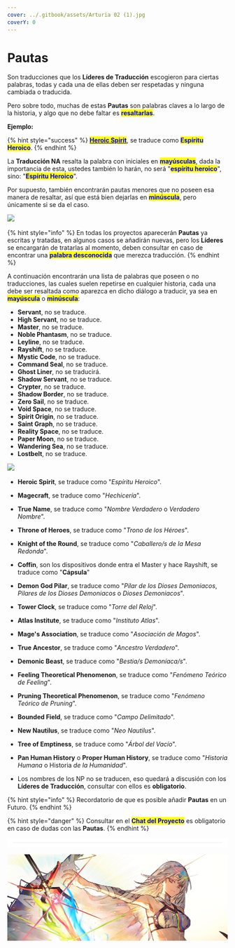 ```yaml
---
cover: ../.gitbook/assets/Arturia 02 (1).jpg
coverY: 0
---
```


# Pautas



Son traducciones que los **Líderes de Traducción** escogieron para ciertas palabras, todas y cada una de ellas deben ser respetadas y ninguna cambiada o traducida.

Pero sobre todo, muchas de estas **Pautas** son palabras claves a lo largo de la historia, y algo que no debe faltar es <mark style="color:blue;">**resaltarlas**</mark>.



**Ejemplo:**

{% hint style="success" %}
[<mark style="color:blue;">**Heroic Spirit**</mark>](https://typemoon.fandom.com/wiki/Heroic\_Spirit), se traduce como <mark style="color:blue;">**Espíritu Heroico**</mark>.
{% endhint %}



La **Traducción NA** resalta la palabra con iniciales en <mark style="color:blue;">**mayúsculas**</mark>, dada la importancia de esta, ustedes también lo harán, no será "<mark style="color:blue;">**espíritu heroico**</mark>", sino: "<mark style="color:blue;">**Espíritu Heroico**</mark>".



Por supuesto, también encontrarán pautas menores que no poseen esa manera de resaltar, así que está bien dejarlas en <mark style="color:blue;">**minúscula**</mark>, pero únicamente si se da el caso.



![](../.gitbook/assets/imagen\_2022-05-30\_185949847.png)

{% hint style="info" %}
En todas los proyectos aparecerán **Pautas** ya escritas y tratadas, en algunos casos se añadirán nuevas, pero los **Líderes** se encargarán de tratarlas al momento, deben consultar en caso de encontrar una <mark style="color:blue;">**palabra desconocida**</mark> que merezca traducción.
{% endhint %}



A continuación encontrarán una lista de palabras que poseen o no traducciones, las cuales suelen repetirse en cualquier historia, cada una debe ser resaltada como aparezca en dicho diálogo a traducir, ya sea en <mark style="color:blue;">**mayúscula**</mark> o <mark style="color:blue;">**minúscula**</mark>:

* **Servant**, no se traduce.
* **High Servant**, no se traduce.
* **Master**, no se traduce.
* **Noble Phantasm**, no se traduce.
* **Leyline**, no se traduce.
* **Rayshift**, no se traduce.
* **Mystic Code**, no se traduce.
* **Command Seal**, no se traduce.
* **Ghost Liner**, no se traducirá.
* **Shadow Servant**, no se traduce.
* **Crypter**, no se traduce.
* **Shadow Border**, no se traduce.
* **Zero Sail**, no se traduce.
* **Void Space**, no se traduce.
* **Spirit Origin**, no se traduce.
* **Saint Graph**, no se traduce.
* **Reality Space**, no se traduce.
* **Paper Moon**, no se traduce.
* **Wandering Sea**, no se traduce.
* **Lostbelt**, no se traduce.



![](../.gitbook/assets/imagen\_2022-05-30\_185949847.png)

* **Heroic Spirit**, se traduce como "_Espíritu Heroico_".
* **Magecraft**, se traduce como "_Hechicería_".
* **True Name**, se traduce como "_Nombre Verdadero_ o _Verdadero Nombre_".
* **Throne of Heroes**, se traduce como "_Trono de los Héroes_".
* **Knight of the Round**, se traduce como "_Caballero/s de la Mesa Redonda_".
* **Coffin**, son los dispositivos donde entra el Master y hace Rayshift, se traduce como "**Cápsula**"
* **Demon God Pilar**, se traduce como "_Pilar de los Dioses Demoniacos_, _Pilares de los Dioses Demoniacos_ o _Dioses Demoniacos_".
* **Tower Clock**, se traduce como "_Torre del Reloj_".
* **Atlas Institute**, se traduce como "_Instituto Atlas_".
* **Mage's Association**, se traduce como "_Asociación de Magos_".
* **True Ancestor**, se traduce como "_Ancestro Verdadero_".
* **Demonic Beast**, se traduce como "_Bestia/s Demoníaca/s_".
* **Feeling Theoretical Phenomenon**, se traduce como "_Fenómeno Teórico de Feeling_".
* **Pruning Theoretical Phenomenon**, se traduce como "_Fenómeno Teórico de Pruning_".
* **Bounded Field**, se traduce como "_Campo Delimitado_".
* **New Nautilus**, se traduce como "_Neo Nautilus_".
* **Tree of Emptiness**, se traduce como "_Árbol del Vacío_".
* **Pan Human History** o **Proper Human History**, se traduce como "_Historia Humana_ o Historia _de la Humanidad_".



* Los nombres de los NP no se traducen, eso quedará a discusión con los **Líderes de Traducción**, consultar con ellos es **obligatorio**.

{% hint style="info" %}
Recordatorio de que es posible añadir **Pautas** en un Futuro.
{% endhint %}

{% hint style="danger" %}
Consultar en el <mark style="color:blue;">**Chat del Proyecto**</mark> es obligatorio en caso de dudas con las **Pautas**.
{% endhint %}

![](<../.gitbook/assets/Line2 (12).png>)

![](<../.gitbook/assets/Altera 01 (1).jpg>)
